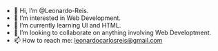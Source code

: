 - 👋 Hi, I’m @Leonardo-Reis.
- 👀 I’m interested in Web Development.
- 🌱 I’m currently learning UI and HTML.
- 💞️ I’m looking to collaborate on anything involving Web Developtment.
- 📫 How to reach me: leonardocarlosreis@gmail.com

<!---
Leonardo-Reis/Leonardo-Reis is a ✨ special ✨ repository because its `README.md` (this file) appears on your GitHub profile.
You can click the Preview link to take a look at your changes.
--->
